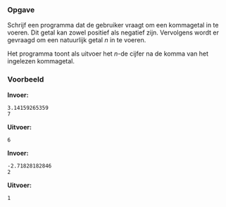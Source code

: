 ### Opgave

Schrijf een programma dat de gebruiker vraagt om een kommagetal in te voeren. Dit getal kan zowel positief als negatief zijn. Vervolgens wordt er gevraagd om een natuurlijk getal $n$ in te voeren.

Het programma toont als uitvoer het $n$-de cijfer na de komma van het ingelezen kommagetal.

### Voorbeeld

**Invoer:**

    3.14159265359
    7

**Uitvoer:**

    6

**Invoer:**

    -2.71828182846
    2

**Uitvoer:**

    1